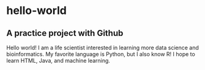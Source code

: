 # hello-world
## A practice project with Github

Hello world! I am a life scientist interested in learning more data science and bioinformatics. My favorite language is Python, but I also know R! I hope to learn HTML, Java, and machine learning.
